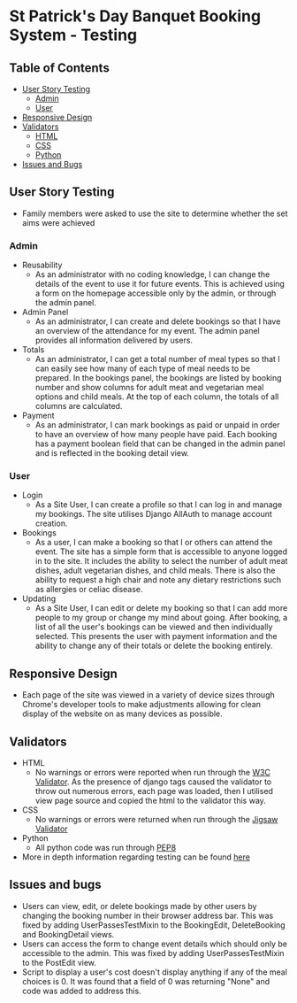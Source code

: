 # St Patrick's Day Banquet Booking System - Testing


## Table of Contents
* [User Story Testing](#user-story-testing)
  * [Admin](#admin)
  * [User](#user)
* [Responsive Design](#responsive-design)
* [Validators](#validators)
  * [HTML](#html)
  * [CSS](#css)
  * [Python](#python)
* [Issues and Bugs](#issues-and-bugs)


## User Story Testing
- Family members were asked to use the site to determine whether the set aims were achieved

### Admin
- Reusability
  - As an administrator with no coding knowledge, I can change the details of the event to use it for future events. This is achieved using a form on the homepage accessible only by the admin, or through the admin panel.
- Admin Panel
  - As an administrator, I can create and delete bookings so that I have an overview of the attendance for my event.  The admin panel provides all information delivered by users.
- Totals
  - As an administrator, I can get a total number of meal types so that I can easily see how many of each type of meal needs to be prepared.  In the bookings panel, the bookings are listed by booking number and show columns for adult meat and vegetarian meal options and child meals.  At the top of each column, the totals of all columns are calculated.
- Payment
  - As an administrator, I can mark bookings as paid or unpaid in order to have an overview of how many people have paid.  Each booking has a payment boolean field that can be changed in the admin panel and is reflected in the booking detail view.

### User
- Login
  - As a Site User, I can create a profile so that I can log in and manage my bookings.  The site utilises Django AllAuth to manage account creation.
- Bookings
  - As a user, I can make a booking so that I or others can attend the event.  The site has a simple form that is accessible to anyone logged in to the site.  It includes the ability to select the number of adult meat dishes, adult vegetarian dishes, and child meals.  There is also the ability to request a high chair and note any dietary restrictions such as allergies or celiac disease.
- Updating
  - As a Site User, I can edit or delete my booking so that I can add more people to my group or change my mind about going. After booking, a list of all the user's bookings can be viewed and then individually selected.  This presents the user with payment information and the ability to change any of their totals or delete the booking entirely.


## Responsive Design
- Each page of the site was viewed in a variety of device sizes through Chrome's developer tools to make adjustments allowing for clean display of the website on as many devices as possible.


## Validators
- HTML
  - No warnings or errors were reported when run through the [W3C Validator](https://validator.w3.org/#validate_by_input).  As the presence of django tags caused the validator to throw out numerous errors, each page was loaded, then I utilised view page source and copied the html to the validator this way.
- CSS
  - No warnings or errors were returned when run through the [Jigsaw Validator](https://jigsaw.w3.org/css-validator/#validate_by_input)
- Python
  - All python code was run through [PEP8](http://pep8online.com/)
- More in depth information regarding testing can be found [here](https://github.com/notandy82/st-patricks-banquet/blob/main/TESTING.md)


## Issues and bugs
- Users can view, edit, or delete bookings made by other users by changing the booking number in their browser address bar.  This was fixed by adding UserPassesTestMixin to the BookingEdit, DeleteBooking and BookingDetail views.
- Users can access the form to change event details which should only be accessible to the admin.  This was fixed by adding UserPassesTestMixin to the PostEdit view.
- Script to display a user's cost doesn't display anything if any of the meal choices is 0.  It was found that a field of 0 was returning "None" and code was added to address this.